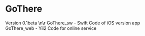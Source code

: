 # GoThere
Version 0.1beta \n\r
GoThere_sw - Swift Code of iOS version app
GoThere_web - Yii2 Code for online service
